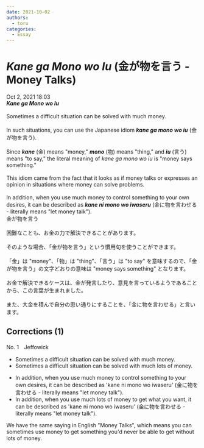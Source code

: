 ```yaml
---
date: 2021-10-02
authors:
  - toru
categories:
  - Essay
---
```


<h1 id="subject_show"><strong><em>Kane ga Mono wo Iu</strong></em> (金が物を言う - Money Talks)</h1>
<div class="date">Oct 2, 2021 18:03</div>
<div id="post"><div id="body_show_ori">
<strong><em>Kane ga Mono wo Iu</strong></em><br/><br/>Sometimes a difficult situation can be solved with much money.<br/><br/>In such situations, you can use the Japanese idiom <strong><em>kane ga mono wo iu</em></strong> (金が物を言う).<br/><br/>Since <strong><em>kane</em></strong> (金) means "money," <strong><em>mono</em></strong> (物) means "thing," and <strong><em>iu</em></strong> (言う) means "to say," the literal meaning of <em>kane ga mono wo iu</em> is "money says something."<br/><br/>This idiom came from the fact that it looks as if money talks or expresses an opinion in situations where money can solve problems.<br/><br/>In addition, when you use much money to control something to your own desires, it can be described as <strong><em>kane ni mono wo iwaseru</em></strong> (金に物を言わせる - literally means "let money talk").
</div></div>

<!-- more -->

<div id="post_ja"><div id="body_show_mo">
金が物を言う<br/><br/>困難なことも、お金の力で解決できることがあります。<br/><br/>そのような場合、「金が物を言う」という慣用句を使うことができます。<br/><br/>「金」は "money"、「物」は "thing"、「言う」は "to say" を意味するので、「金が物を言う」の文字どおりの意味は "money says something" となります。<br/><br/>お金で解決できるケースは、金が発言したり、意見を言っているようであることから、この言葉が生まれました。<br/><br/>また、大金を積んで自分の思い通りにすることを、「金に物を言わせる」と言います。
</div></div>

## Corrections (1)
<div id="block"><div class="first_name"> No. 1　<span class="just_name">Jeffowick</span></div><div id="block2">
<ul class="correction_field">
<li class="incorrect">Sometimes a difficult situation can be solved with much money.</li>
<li class="corrected correct">
Sometimes a difficult situation can be solved with <span class="sline">much</span><span class="f_blue"> lots of</span> money.
</li>
</ul>
<ul class="correction_field">
<li class="incorrect">In addition, when you use much money to control something to your own desires, it can be described as 'kane ni mono wo iwaseru' (金に物を言わせる - literally means "let money talk").</li>
<li class="corrected correct">
In addition, when you use <span class="sline">much</span> <span class="f_blue">lots of </span>money to <span class="f_red">get what you want</span>, it can be described as 'kane ni mono wo iwaseru' (金に物を言わせる - literally means "let money talk").
</li>
</ul>
<p class="comment_small">
 We have the same saying in English "Money Talks", which means you can sometimes use money to get something you'd never be able to get without lots of money.
</p>

</div></div>
